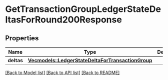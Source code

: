 # GetTransactionGroupLedgerStateDeltasForRound200Response

## Properties

Name | Type | Description | Notes
------------ | ------------- | ------------- | -------------
**deltas** | [**Vec<models::LedgerStateDeltaForTransactionGroup>**](LedgerStateDeltaForTransactionGroup.md) |  | 

[[Back to Model list]](../README.md#documentation-for-models) [[Back to API list]](../README.md#documentation-for-api-endpoints) [[Back to README]](../README.md)


